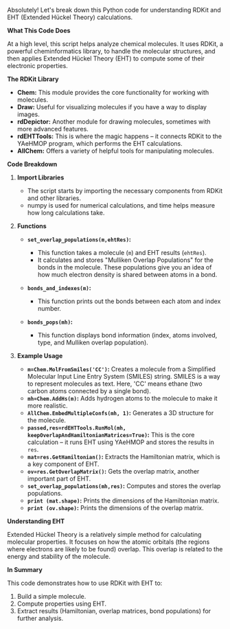 Absolutely! Let's break down this Python code for understanding RDKit and EHT (Extended Hückel Theory) calculations.

**What This Code Does**

At a high level, this script helps analyze chemical molecules.  It uses RDKit, a powerful cheminformatics library, to handle the molecular structures, and then applies Extended Hückel Theory (EHT) to compute some of their electronic properties.

**The RDKit Library**

* **Chem:** This module provides the core functionality for working with molecules.
* **Draw:**  Useful for visualizing molecules if you have a way to display images.
* **rdDepictor:**  Another module for drawing molecules, sometimes with more advanced features.
* **rdEHTTools:** This is where the magic happens – it connects RDKit to the YAeHMOP program, which performs the EHT calculations.
* **AllChem:**  Offers a variety of helpful tools for manipulating molecules.

**Code Breakdown**

1. **Import Libraries**
   * The script starts by importing the necessary components from RDKit and other libraries.
   * numpy is used for numerical calculations, and time helps measure how long calculations take.

2. **Functions**

   * **`set_overlap_populations(m,ehtRes)`:**
      * This function takes a molecule (`m`) and EHT results (`ehtRes`).
      * It calculates and stores "Mulliken Overlap Populations" for the bonds in the molecule. These populations give you an idea of how much electron density is shared between atoms in a bond.

   * **`bonds_and_indexes(m)`:**
      * This function prints out the bonds between each atom and index number.

   * **`bonds_pops(mh)`:**
     * This function displays bond information (index, atoms involved, type, and Mulliken overlap population).

3. **Example Usage**

   * **`m=Chem.MolFromSmiles('CC')`:** Creates a molecule from a Simplified Molecular Input Line Entry System (SMILES) string. SMILES is a way to represent molecules as text. Here, 'CC' means ethane (two carbon atoms connected by a single bond).
   * **`mh=Chem.AddHs(m)`:** Adds hydrogen atoms to the molecule to make it more realistic.
   * **`AllChem.EmbedMultipleConfs(mh, 1)`:** Generates a 3D structure for the molecule.
   * **`passed,res=rdEHTTools.RunMol(mh, keepOverlapAndHamiltonianMatrices=True)`:** This is the core calculation – it runs EHT using YAeHMOP and stores the results in `res`.  
   * **`mat=res.GetHamiltonian()`:** Extracts the Hamiltonian matrix, which is a key component of EHT.
   * **`ov=res.GetOverlapMatrix()`:** Gets the overlap matrix, another important part of EHT.
   * **`set_overlap_populations(mh,res)`:** Computes and stores the overlap populations.
   * **`print (mat.shape)`:**  Prints the dimensions of the Hamiltonian matrix.
   * **`print (ov.shape)`:**  Prints the dimensions of the overlap matrix.

**Understanding EHT**

Extended Hückel Theory is a relatively simple method for calculating molecular properties. It focuses on how the atomic orbitals (the regions where electrons are likely to be found) overlap. This overlap is related to the energy and stability of the molecule.

**In Summary**

This code demonstrates how to use RDKit with EHT to:

1. Build a simple molecule.
2. Compute properties using EHT.
3. Extract results (Hamiltonian, overlap matrices, bond populations) for further analysis.
